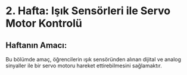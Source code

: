 # 2. Hafta: Işık Sensörleri ile Servo Motor Kontrolü
## Haftanın Amacı:
Bu bölümde amaç, öğrencilerin ışık sensöründen alınan dijital ve analog sinyaller ile bir servo motoru hareket ettirebilmesini sağlamaktır.




